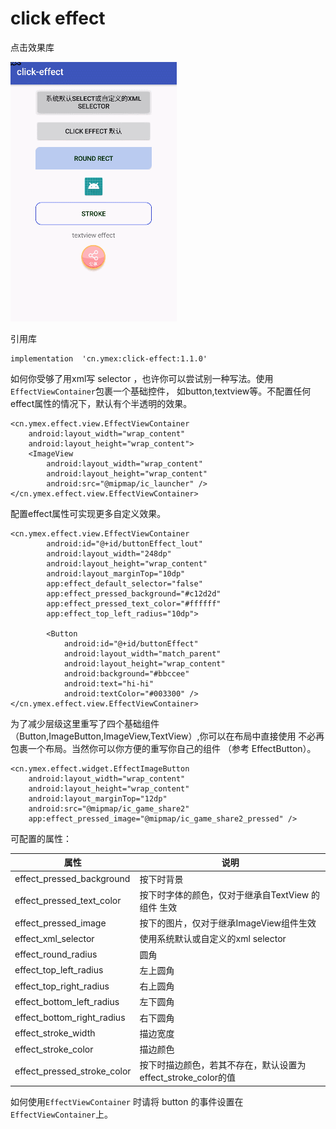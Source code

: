 # click effect

点击效果库

![gif](https://github.com/ymex/click-effect/blob/master/app/art/GIF.gif?raw=true)

引用库

```
implementation  'cn.ymex:click-effect:1.1.0'
```

如何你受够了用xml写 selector ，也许你可以尝试别一种写法。使用`EffectViewContainer`包裹一个基础控件，
如button,textview等。不配置任何effect属性的情况下，默认有个半透明的效果。

```
<cn.ymex.effect.view.EffectViewContainer
    android:layout_width="wrap_content"
    android:layout_height="wrap_content">
    <ImageView
        android:layout_width="wrap_content"
        android:layout_height="wrap_content"
        android:src="@mipmap/ic_launcher" />
</cn.ymex.effect.view.EffectViewContainer>
```

配置effect属性可实现更多自定义效果。

```
<cn.ymex.effect.view.EffectViewContainer
        android:id="@+id/buttonEffect_lout"
        android:layout_width="248dp"
        android:layout_height="wrap_content"
        android:layout_marginTop="10dp"
        app:effect_default_selector="false"
        app:effect_pressed_background="#c12d2d"
        app:effect_pressed_text_color="#ffffff"
        app:effect_top_left_radius="10dp">

        <Button
            android:id="@+id/buttonEffect"
            android:layout_width="match_parent"
            android:layout_height="wrap_content"
            android:background="#bbccee"
            android:text="hi-hi"
            android:textColor="#003300" />
</cn.ymex.effect.view.EffectViewContainer>
```
为了减少层级这里重写了四个基础组件（Button,ImageButton,ImageView,TextView）,你可以在布局中直接使用
不必再包裹一个布局。当然你可以你方便的重写你自己的组件 （参考 EffectButton）。

```
<cn.ymex.effect.widget.EffectImageButton
    android:layout_width="wrap_content"
    android:layout_height="wrap_content"
    android:layout_marginTop="12dp"
    android:src="@mipmap/ic_game_share2"
    app:effect_pressed_image="@mipmap/ic_game_share2_pressed" />
```

可配置的属性：

|属性|说明|
| --- | --- |
|effect_pressed_background|按下时背景|
|effect_pressed_text_color|按下时字体的颜色，仅对于继承自TextView 的组件 生效|
|effect_pressed_image|按下的图片，仅对于继承ImageView组件生效|
|effect_xml_selector|使用系统默认或自定义的xml selector|
|effect_round_radius|圆角|
|effect_top_left_radius|左上圆角|
|effect_top_right_radius|右上圆角|
|effect_bottom_left_radius|左下圆角|
|effect_bottom_right_radius|右下圆角|
|effect_stroke_width|描边宽度|
|effect_stroke_color|描边颜色|
|effect_pressed_stroke_color|按下时描边颜色，若其不存在，默认设置为effect_stroke_color的值|


如何使用`EffectViewContainer` 时请将 button 的事件设置在`EffectViewContainer`上。
